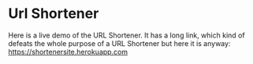 # Url Shortener
Here is a live demo of the URL Shortener. It has a long link, which kind of defeats the whole purpose of a URL Shortener but here it is anyway: https://shortenersite.herokuapp.com
